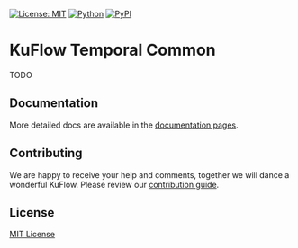 [![License: MIT](https://img.shields.io/badge/License-MIT-green.svg)](https://github.com/kuflow/kuflow-sdk-python/blob/master/LICENSE)
[![Python](https://img.shields.io/pypi/pyversions/kuflow-temporal-worker.svg)](https://pypi.org/project/kuflow-temporal-worker)
[![PyPI](https://img.shields.io/pypi/v/kuflow-temporal-worker.svg)](https://pypi.org/project/kuflow-temporal-worker)

# KuFlow Temporal Common

TODO

## Documentation

More detailed docs are available in the [documentation pages](https://docs.kuflow.com/developers/).

## Contributing

We are happy to receive your help and comments, together we will dance a wonderful KuFlow. Please review our [contribution guide](CONTRIBUTING.md).

## License

[MIT License](https://github.com/kuflow/kuflow-sdk-python/blob/master/LICENSE)
